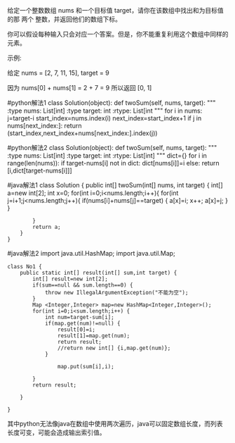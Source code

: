 

给定一个整数数组 nums 和一个目标值 target，请你在该数组中找出和为目标值的那 两个 整数，并返回他们的数组下标。

你可以假设每种输入只会对应一个答案。但是，你不能重复利用这个数组中同样的元素。

示例:

给定 nums = [2, 7, 11, 15], target = 9

因为 nums[0] + nums[1] = 2 + 7 = 9
所以返回 [0, 1]



#python解法1
	class Solution(object):
	    def twoSum(self, nums, target):
	        """
	        :type nums: List[int]
	        :type target: int
	        :rtype: List[int
	        """
	        for i in nums:
	            j=target-i
	            start_index=nums.index(i)
	            next_index=start_index+1
	            if j in nums[next_index:]:
	                return (start_index,next_index+nums[next_index:].index(j))


#python解法2
	class Solution(object):
	    def twoSum(self, nums, target):
	        """
	        :type nums: List[int]
	        :type target: int
	        :rtype: List[int]
	        """
	        dict={}
	        for i in range(len(nums)):
	            if target-nums[i] not in dict:
	                dict[nums[i]]=i
	            else:
	                return [i,dict[target-nums[i]]]

#java解法1
	class Solution {
	    public int[] twoSum(int[] nums, int target) {
	        int[] a=new int[2];
	        int x=0;
	        for(int i=0;i<nums.length;i++){
	            for(int j=i+1;j<nums.length;j++){
	                if(nums[i]+nums[j]==target)
	            {
	                a[x]=i;
	                x++;
	                a[x]=j;
	            } 
	            }
	           
	        }
	        return a;
	    }
	}

#java解法2
	import java.util.HashMap;
	import java.util.Map;
	
	class No1 {
		public static int[] result(int[] sum,int target) {
			int[] result=new int[2];
			if(sum==null && sum.length==0) {
				throw new IllegalArgumentException("不能为空");
			}
			Map <Integer,Integer> map=new HashMap<Integer,Integer>();
			for(int i=0;i<sum.length;i++) {
				int num=target-sum[i];
				if(map.get(num)!=null) {
					result[0]=i;
					result[1]=map.get(num);
					return result;
					//return new int[] {i,map.get(num)};
				}
				
				    map.put(sum[i],i);
		
			}
			return result;
			
		}
	
	}

其中python无法像java在数组中使用两次遍历，java可以固定数组长度，而列表长度可变，可能会造成输出索引值。